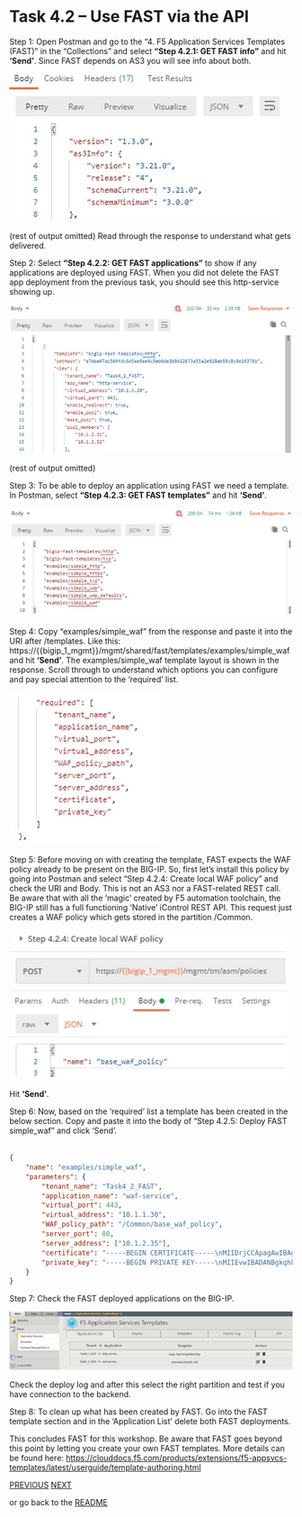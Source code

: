 # Task 4.2 – Use FAST via the API


Step 1: Open Postman and go to the “4. F5 Application Services Templates (FAST)” in the “Collections” and select **“Step 4.2.1: GET FAST info”** and hit **‘Send’**.
Since FAST depends on AS3 you will see info about both.

![](../png/module4/task4_2_p1.png)

(rest of output omitted)
Read through the response to understand what gets delivered.

Step 2: Select **“Step 4.2.2: GET FAST applications”** to show if any applications are deployed using FAST.
When you did not delete the FAST app deployment from the previous task, you should see this http-service showing up.

![](../png/module4/task4_2_p2.png)

(rest of output omitted)

Step 3: To be able to deploy an application using FAST we need a template. 
In Postman, select **“Step 4.2.3: GET FAST templates”** and hit **‘Send’**.

![](../png/module4/task4_2_p3.png)

Step 4: Copy “examples/simple_waf” from the response and paste it into the URI after /templates.
Like this: https://{{bigip_1_mgmt}}/mgmt/shared/fast/templates/examples/simple_waf and hit **‘Send’**.
The examples/simple_waf template layout is shown in the response. Scroll through to understand which options you can configure and pay special attention to the ‘required’ list.

![](../png/module4/task4_2_p4.png)

Step 5: Before moving on with creating the template, FAST expects the WAF policy already to be present on the BIG-IP. So, first let’s install this policy by going into Postman and select “Step 4.2.4: Create local WAF policy” and check the URI and Body. This is not an AS3 nor a FAST-related REST call. Be aware that with all the ‘magic’ created by F5 automation toolchain, the BIG-IP still has a full functioning ‘Native’ iControl REST API. 
This request just creates a WAF policy which gets stored in the partition /Common.

![](../png/module4/task4_2_p5.png)

Hit **‘Send’**.

Step 6: Now, based on the ‘required’ list a template has been created in the below section. Copy and paste it into the body of “Step 4.2.5: Deploy FAST simple_waf” and click ‘Send’.

```json

{
    "name": "examples/simple_waf",
    "parameters": {
        "tenant_name": "Task4_2_FAST",
        "application_name": "waf-service",
        "virtual_port": 443,
        "virtual_address": "10.1.1.30",
        "WAF_policy_path": "/Common/base_waf_policy",
        "server_port": 80,
        "server_address": ["10.1.2.35"],
        "certificate": "-----BEGIN CERTIFICATE-----\nMIIDrjCCApagAwIBAgIEEDZqSTANBgkqhkiG9w0BAQsFADCBmDELMAkGA1UEBhMC\nVVMxCzAJBgNVBAgTAldBMRAwDgYDVQQHEwdTZWF0dGxlMRIwEAYDVQQKEwlNeUNv\nbXBhbnkxCzAJBgNVBAsTAklUMR4wHAYDVQQDExVsb2NhbGhvc3QubG9jYWxkb21h\naW4xKTAnBgkqhkiG9w0BCQEWGnJvb3RAbG9jYWxob3N0LmxvY2FsZG9tYWluMB4X\nDTE4MDgxNTEyMDAwOVoXDTI4MDgxMjEyMDAwOVowgZgxCzAJBgNVBAYTAlVTMQsw\nCQYDVQQIEwJXQTEQMA4GA1UEBxMHU2VhdHRsZTESMBAGA1UEChMJTXlDb21wYW55\nMQswCQYDVQQLEwJJVDEeMBwGA1UEAxMVbG9jYWxob3N0LmxvY2FsZG9tYWluMSkw\nJwYJKoZIhvcNAQkBFhpyb290QGxvY2FsaG9zdC5sb2NhbGRvbWFpbjCCASIwDQYJ\nKoZIhvcNAQEBBQADggEPADCCAQoCggEBALhgsSNqnxeCYeiynxwPpUW379NE08aV\nHdR/RCNYbFlmXHtsIRWsTxt0pSNuK91b5MEY707zo/0lrW8QoINS74c6kKdeEByu\nOcaTrn8+VFF9i46J5/1TiTblag7QZfs/B1jZt4+VMwkcL3S3tqN/ffX6FF0tuNiW\nC8V+9l2NWqZg9hynR0mqwxSmyBRhewDtGcHHbW77q27yc4pb5Wr9nyJxUqlnqZMZ\n73T5WMyjpVZx/3qW0CuimpWKhTET5j4G7Vv9YGkABd33EULwcCLoRGBhZ7I7qORP\nJAIHvpt/AJyMTJXHhV7Krpn8cKZF3sgG6NVeuCbwvK3CEI5Q80QXQ4UCAwEAATAN\nBgkqhkiG9w0BAQsFAAOCAQEAX8kOXpXCP2josNyCE50YNB63SvMSOU9Mo21bkWKz\nEXmn+SYg+wx0RlvfcxUBjPolbVk1DZRBCB6xk5AjLJSDx+3Jz039K/Ypj4wcF+Ia\nLIHlkAEnT0eMsUsCPRXPnnRfyVER7+ER7TQUrWRhrw+9QYLmwFXlbLzDXwEX7Wb4\nLzjxfTZT5UoQsoE94XGScjeZJDdvDjpm1o3R5ag57MfxAFcS9rmW/tNs2xNYh3U8\nGzeJgpH4Rm8zRdWrVeq/AEyq0CwWZxRI1S3YrqjAc+nfpVQbC06yRGRLWlCKUZwf\npx+z/vcZaA9+e2LW3MafBNaEVcTXcOe0XOAx38AYWRCq7g==\n-----END CERTIFICATE-----\n",
        "private_key": "-----BEGIN PRIVATE KEY-----\nMIIEvwIBADANBgkqhkiG9w0BAQEFAASCBKkwggSlAgEAAoIBAQC4YLEjap8XgmHo\nsp8cD6VFt+/TRNPGlR3Uf0QjWGxZZlx7bCEVrE8bdKUjbivdW+TBGO9O86P9Ja1v\nEKCDUu+HOpCnXhAcrjnGk65/PlRRfYuOief9U4k25WoO0GX7PwdY2bePlTMJHC90\nt7ajf331+hRdLbjYlgvFfvZdjVqmYPYcp0dJqsMUpsgUYXsA7RnBx21u+6tu8nOK\nW+Vq/Z8icVKpZ6mTGe90+VjMo6VWcf96ltAropqVioUxE+Y+Bu1b/WBpAAXd9xFC\n8HAi6ERgYWeyO6jkTyQCB76bfwCcjEyVx4Veyq6Z/HCmRd7IBujVXrgm8LytwhCO\nUPNEF0OFAgMBAAECggEAI6Mi0ezjm7RqjsLpsI+QmxlqnDwHL/C2D5LavXczmBMK\nKJv1iB4iOzUQTzkV9ubyX+VdKfY7OeycqWU+FSwEWq+18neipxyA09JLLdKDEy4w\nOYiLw+Hv2WG93mem8olT9vc7/N9yeh4NySJSRadYliD0ay8xdYGI/G8mGN5/yT0L\nUgj9lAHkA2UJDQlRzYFbZxF/eCWWZ6tosHraEwGKDdlqSkuZ62fQu5IoN97LIX2+\nxPZm6t+ROdUAURe2N4zhOperh3UYxmhTTzJTn/hOf6Lhb0VVbEHj5WjxKJVp3deH\nmBof5IZQxbm1iTzzLKP3ERwIpaaqlX+dIi9Q0pzhSQKBgQD4KqgHmkN1j8vikF3N\nseL8JqTveQd6AKPeB+TlWH/NWubpSK9f+EUQv+gN99u79GQg2N+gIiJclOlS0i0j\nY/xdIcpbFf7qQzaZlW0USi3nakrylnc7s3NNCWIEX/h5YsyxD/O1vwg570YXfEle\nASNLDiIz3w6wX/ebP7CpVjc3rQKBgQC+MpSlWsldSWrr3CvWMkC1bAc2n320A9oE\nlr/YPKgQ/1CRprplI+dF5liHxIHDnZqwnYTEYphitxj3RqTuppXu56FG3xmJWkVl\nkxivn+E4xahqLp9aaMRvFTTw/rVUYMzxLGU/3sTW6js/EcaI+u0PY9qKXDKJwv9Z\nYGGby28WOQKBgQCg8NkEBTFWnqj1B/ctnP291ToF7BHDN4MOTURO0HQhs6ApDnBd\n5t6znCFcXa/tVvNQshVk/n4WWKRwh8mqN//ETlOzerJVLr3MILIbBHh8qdxtMtOk\nrh5KiZk9iRfVcROaiOPerEMjf1+Pf5T9F/PRixr3VONr0vD7h/SD/VvWCQKBgQCU\nV8j+Cwgg/UEqgoeiQYGcvowFu3GEdLiXeahZlD2VPDzvzPV2KwGX0CfehJKdKpBb\nDhBeR3QJEjujqXK8PCuWsQxlxV4addDIf2jymaVE7U0EvCZHko0bApRPHqn5DKLr\nu6+gmDQ4V2osL8YEUomQxlXOMkisj+0vHXAj3hBfaQKBgQCNei4IMcCPCh/BSGgb\n9BUOYG0Y7856ca7nLo4x2G67NigGAp1EgvYW6i4wD/1zo7O/aF8UzYjTh7+BseO8\nZy3N+h6eajbzu6j3I3Sp+3TGGZcw/8s5EU2SPMl3Rf25wW0M33Xn0AwxGLzUY/dX\nNCffdM6CVXWk73y++Xahj5Aiiw==\n-----END PRIVATE KEY-----\n"
    }
}
```

Step 7: Check the FAST deployed applications on the BIG-IP.

![](../png/module4/task4_2_p6.png)

Check the deploy log and after this select the right partition and test if you have connection to the backend.

Step 8: To clean up what has been created by FAST. Go into the FAST template section and in the ‘Application List’ delete both FAST deployments.

This concludes FAST for this workshop. 
Be aware that FAST goes beyond this point by letting you create your own FAST templates. More details can be found here: https://clouddocs.f5.com/products/extensions/f5-appsvcs-templates/latest/userguide/template-authoring.html

[PREVIOUS](task4_1.md)      [NEXT](../module_5/module5.md)

or go back to the [README](../../README.md)